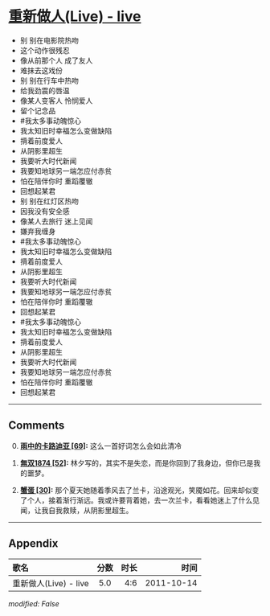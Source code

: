 # [重新做人(Live) - live](https://music.163.com/song?id=64187)

* 别 别在电影院热吻
* 这个动作很残忍
* 像从前那个人 成了友人
* 难抹去这戏份
* 别 别在行车中热吻
* 给我劲震的唇温
* 像某人变客人 怜悯爱人
* 留个记念品
* #我太多事动魄惊心
* 我太知旧时幸福怎么变做缺陷
* 揹着前度爱人
* 从阴影里超生
* 我要听大时代新闻
* 我要知地球另一端怎应付赤贫
* 怕在陪伴你时 重蹈覆辙
* 回想起某君
* 别 别在红灯区热吻
* 因我没有安全感
* 像某人去旅行 迷上见闻
* 嫌弃我缠身
* #我太多事动魄惊心
* 我太知旧时幸福怎么变做缺陷
* 揹着前度爱人
* 从阴影里超生
* 我要听大时代新闻
* 我要知地球另一端怎应付赤贫
* 怕在陪伴你时 重蹈覆辙
* 回想起某君
* #我太多事动魄惊心
* 我太知旧时幸福怎么变做缺陷
* 揹着前度爱人
* 从阴影里超生
* 我要听大时代新闻
* 我要知地球另一端怎应付赤贫
* 怕在陪伴你时 重蹈覆辙
* 回想起某君


---

## Comments
0. **[雨中的卡路迪亚 \[69\]](https://music.163.com/#/user/home?id=9673765):** 这么一首好词怎么会如此清冷

1. **[無双1874 \[52\]](https://music.163.com/#/user/home?id=52554029):** 林夕写的，其实不是失恋，而是你回到了我身边，但你已是我的噩梦。

2. **[蟹蛋 \[30\]](https://music.163.com/#/user/home?id=107091129):** 那个夏天她随着季风去了兰卡，沿途观光，笑魇如花。回来却似变了个人，接着渐行渐远。我或许要背着她，去一次兰卡，看看她迷上了什么见闻，让我自我救赎，从阴影里超生。



---

## Appendix

|歌名|分数|时长|时间|
|:---|:---:|---:|---:|
|重新做人(Live) - live|5.0|4:6|2011-10-14

*modified: False*